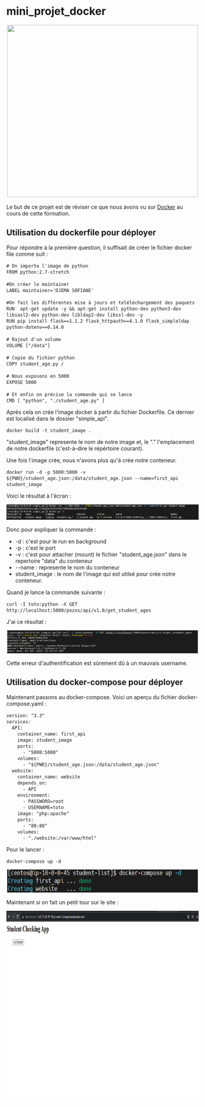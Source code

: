 # mini_projet_docker


<div align="center">
<img src="https://jolicode.com/media/original/2013/10/homepage-docker-logo.png" width="500" height="450" />
</div>

Le but de ce projet est de réviser ce que nous avons vu sur [Docker](https://www.docker.com/) au cours de cette formation.

## Utilisation du dockerfile pour déployer 

Pour répondre à la première question, il suffisait de créer le fichier docker file comme suit :

```
# On importe l'image de python
FROM python:2.7-stretch 

#On créer le maintainer
LABEL maintainer='DJEMA SOFIANE' 

#On fait les différentes mise à jours et teléléchargement des paquets
RUN  apt-get update -y && apt-get install python-dev python3-dev libsasl2-dev python-dev libldap2-dev libssl-dev -y 
RUN pip install flask==1.1.2 flask_httpauth==4.1.0 flask_simpleldap python-dotenv==0.14.0

# Rajout d'un volume 
VOLUME ["/data"]

# Copie du fichier python
COPY student_age.py /

# Nous exposons en 5000
EXPOSE 5000

# Et enfin on précise la commande qui se lance
CMD [ "python", "./student_age.py" ]

```
Après cela on crée l'image docker à partir du fichier Dockerfile. Ce dernier est localisé dans le dossier "simple_api".
```
docker build -t student_image .
```
"student_image" represente le nom de notre image et, le "." l'emplacement de notre dockerfile (c'est-à-dire le répértoire courant).

Une fois l'image crée, nous n'avons plus qu'à crée notre conteneur.
```
docker run -d -p 5000:5000 -v ${PWD}/student_age.json:/data/student_age.json --name=first_api student_image
```
Voici le résultat à l'écran :
<div align="center">
<img src="images\container_run.PNG" width="800" height="40" />
</div>


Donc pour expliquer la commande :
 * -d : c'est pour le run en background
 * -p : c'est le port
 * -v : c'est pour attacher (mount) le fichier "student_age.json" dans le repertoire "data" du conteneur
 * --name : represente le nom du conteneur
 * student_image : le nom de l'image qui est utilsé pour crée notre conteneur.

Quand je lance la commande suivante :

```
curl -I toto:python -X GET http://localhost:5000/pozos/api/v1.0/get_student_ages
```
J'ai ce résultat :

<div align="center">
<img src="images\curl.PNG" width="500" height="60" />
</div>

Cette erreur d'authentification est sûrement dû à un mauvais username.


## Utilisation du docker-compose pour déployer 

Maintenant passons au docker-compose. Voici un aperçu du fichier docker-compose.yaml :
```
version: "3.3"
services:
  API:
    container_name: first_api
    image: student_image
    ports:
      - "5000:5000"
    volumes:
      - "${PWD}/student_age.json:/data/student_age.json"
  website:
    container_name: website
    depends_on:
      - API
    environment:
      - PASSWORD=root
      - USERNAME=toto
    image: "php:apache"
    ports:
      - "80:80"
    volumes:
      - "./website:/var/www/html"

```
Pour le lancer :
```
docker-compose up -d 
```
<div align="center">
<img src="images\up.PNG" width="500" height="60" />
</div>

Maintenant si on fait un petit tour sur le site :
<div align="center">
<img src="images\site1.PNG" width="700" height="500" />
</div>

